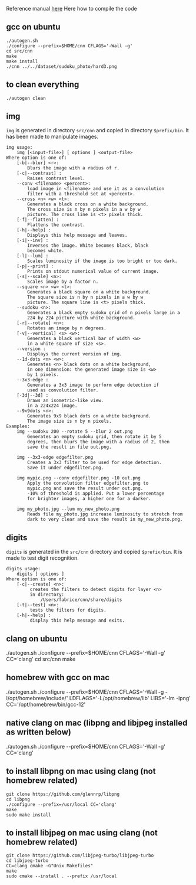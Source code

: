 Reference manual [here](./doc/refman.pdf)
Here how to compile the code

## gcc on ubuntu
```
./autogen.sh
./configure --prefix=$HOME/cnn CFLAGS='-Wall -g'
cd src/cnn
make
make install
./cnn ../../dataset/sudoku_photo/hard3.png 
```



## to clean everything
```
./autogen clean
```

## img

```img``` is generated in directory ```src/cnn```  and copied in directory ```$prefix/bin```. It has been made to manipulate images.

```
img usage:
    img [<input-file>] [ options ] <output-file>
Where option is one of:
    [-b|--blur] <r>:
        Blurs the image with a radius of r.
    [-c|--contrast] :
        Raises contrast level.
    --conv <filename> <percent>:
        load image in <filename> and use it as a convolution
        filter with a threshold set at <percent>.
    --cross <n> <w> <t>:
        Generates a black cross on a white background. 
        The cross size is n by n pixels in a w by w
        picture. The cross line is <t> pixels thick.
    [-f|--flatten] :
        Flattens the contrast.
    [-h|--help] :
        Displays this help message and leaves.
    [-i|--inv] :
        Inverses the image. White becomes black, black 
        becomes white.
    [-l|--lum] :
        Scales luminosity if the image is too bright or too dark.
    [-p|--print] :
        Prints on stdout numerical value of current image.
    [-s|--scale] <n>:
        Scales image by a factor n.
    --square <n> <w> <t>:
        Generates a black square on a white background. 
        The square size is n by n pixels in a w by w
        picture. The square line is <t> pixels thick.
    --sudoku <n>:
        Generates a black empty sudoku grid of n pixels large in a 
        224 by 224 picture with white background.
    [-r|--rotate] <n>:
        Rotates an image by n degrees.
    [-v|--vertical] <s> <w>:
        Generates a black vertical bar of width <w>
        in a white square of size <s>.
    --version :
        Displays the current version of img.
    --1d-dots <n> <w>:
        Generates <n> black dots on a white background, 
        in one dimension: the generated image size is <w> 
        by 1 pixels.
    --3x3-edge :
        Generates a 3x3 image to perform edge detection if 
        used as convolution filter.
    [-3d|--3d] :
        Draws an isometric-like view.
        in a 224x224 image.
    --9x9dots <n>:
        Generates 9x9 black dots on a white background. 
        The image size is n by n pixels.
Examples:
    img --sudoku 200 --rotate 5 --blur 2 out.png
        Generates an empty sudoku grid, then rotate it by 5
        degrees, then blurs the image with a radius of 2, then
        save the result in file out.png.
    
    img --3x3-edge edgefilter.png
        Creates a 3x3 filter to be used for edge detection.
        Save it under edgefilter.png.
    
    img mypic.png --conv edgefilter.png -10 out.png
        Apply the convolution filter edgefilter.png to
        mypic.png and save the result under out.png.
        -10% of threshold is applied. Put a lower percentage
        for brighter images, a higher one for a darker.
    
    img my_photo.jpg --lum my_new_photo.png
        Reads file my_photo.jpg increase luminosity to stretch from
        dark to very clear and save the result in my_new_photo.png.
```

## digits


```digits``` is generated in the ```src/cnn``` directory and copied ```$prefix/bin```. It is made to test digit recognition.

```
digits usage:
    digits [ options ]
Where option is one of:
    [-c|--create] <n>:
         creates the filters to detect digits for layer <n> 
         in directory:
             /Users/fabrice/cnn/share/digits
    [-t|--test] <n>:
         tests the filters for digits.
    [-h|--help] :
         display this help message and exits.
```

## clang on ubuntu
./autogen.sh
./configure --prefix=$HOME/cnn CFLAGS='-Wall -g' CC='clang'
cd src/cnn
make

## homebrew with gcc on mac
./autogen.sh
./configure --prefix=$HOME/cnn CFLAGS='-Wall -g -I/opt/homebrew/include/' LDFLAGS='-L/opt/homebrew/lib' LIBS='-lm -lpng' CC='/opt/homebrew/bin/gcc-12'

## native clang on mac (libpng and libjpeg installed as written below)
./autogen.sh
./configure --prefix=$HOME/cnn CFLAGS='-Wall -g' CC='clang'

## to install libpng on mac using clang (not homebrew related)
```
git clone https://github.com/glennrp/libpng
cd libpng
./configure --prefix=/usr/local CC='clang'
make
sudo make install
```

## to install libjpeg on mac using clang (not homebrew related)
```
git clone https://github.com/libjpeg-turbo/libjpeg-turbo
cd libjpeg-turbo
CC=clang cmake -G"Unix Makefiles" 
make
sudo cmake --install . --prefix /usr/local
```
